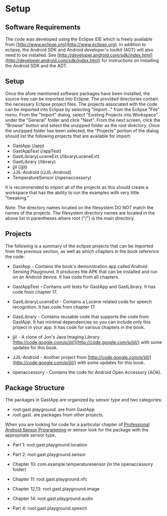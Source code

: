# Setup

## Software Requirements

The code was developed using the Eclipse IDE which is freely available from [http://www.eclipse.org](http://www.eclipse.org). In addition to eclipse, the Android SDK and Android
developer's toolkit (ADT) will also need to be installed. See
[http://developer.android.com/sdk/index.html](http://developer.android.com/sdk/index.html) for instructions on installing the
Android SDK and the ADT.

##  Setup

Once the afore mentioned software packages have been installed, the source
tree can be imported into Eclipse. The provided directories contain the
necessary Eclipse project files. The projects associated with the code can
be imported into Eclipse by selecting "Import..." from the Eclipse "File" menu.
From the "Import" dialog, select "Existing Projects into Workspace" under the
"General" folder and click "Next". From the next screen, click the "Browse"
button and select the unzipped folder as the root directory. Once the unzipped
folder has been selected, the "Projects" portion of the dialog should list the
following projects that are available for import:

* GastApp               (/app)
* GastAppTest           (/appTest)
* GastLibraryLuceneExt  (/libraryLuceneExt)
* GastLibrary           (/library)
* jjil                  (/jjil)
* JJIL-Android          (/JJIL-Android)
* TemperatureSensor     (/openaccessory)

It is recommended to import all of the projects as this should create a
workspace that has the ability to run the examples with very little
"tweaking." 

Note: The directory names located on the filesystem DO NOT match the names of
the projects. The filesystem directory names are located in the above list in
parentheses where root ("/") is the main directory.

##  Projects

The following is a summary of the eclipse projects that can be imported from the
previous section, as well as which chapters in the book reference the code:

* GastApp - Contains the book's demonstration app called Android Sensing
  Playground. It produces the APK that can be installed and run on an Android
  device. It has code from all chapters.

* GastAppTest - Contains unit tests for GastApp and GastLibrary. 
  It has code from chapter 17.

* GastLibraryLuceneExt - Contains a Lucene related code for speech recognition. 
  It has code from chapter 17.

* GastLibrary - Contains reusable code that supports the code from GastApp. 
  It has minimal dependencies so you can include only this project in your app.
  It has code for various chapters in the book.

* jjil - A clone of Jon's Java Imaging Library [http://code.google.com/p/jjil/](http://code.google.com/p/jjil/) 
  with some updates for this book.

* JJIL-Android - Another project from [http://code.google.com/p/jjil/](http://code.google.com/p/jjil/) with some 
  updates for this book.

* openaccessory - Contains the code for Android Open Accessory (AOA). 
 
## Package Structure

The packages in GastApp are organized by sensor type and two categories:

 * root.gast.playground.<sensor type> are from GastApp
 * root.gast.<sensor type> are packages from other projects.

When you are looking for code for a particular chapter of [Professional Android Sensor Programming](http://www.wiley.com/WileyCDA/WileyTitle/productCd-1118183487.html) or sensor look for the
package with the appropriate sensor type.

* Part 1: root.gast.playground.location

* Part 2: root.gast.playground.sensor

* Chapter 10: com.example.temperaturesensor (in the openaccessory folder)

* Chapter 11: root.gast.playground.nfc

* Chapter 12,13: root.gast.playground.image

* Chapter 14: root.gast.playground.audio

* Part 4: root.gast.playground.speech

